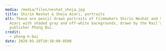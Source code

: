 ```yaml
---
media: /media/files/neshat_shoja.jpg
title: Shirin Neshat & Shoja Azari, portraits
alt: These are pencil drawn portraits of Filmmakers Shirin Neshat and Shoja
  Azari with shaded gray and off-white backgrounds, drawn by the Rail’s
  publisher Phong Bui.
credit:
  - phong-h-bui
date: 2020-05-28T10:38:00-0500
---
```

